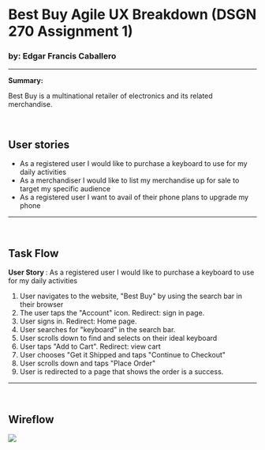 


<h1><strong>Best Buy Agile UX Breakdown </strong> (DSGN 270 Assignment 1) </h1>
<h3>by: Edgar Francis Caballero </h3>
<hr>
<strong> Summary: </strong>

Best Buy is a multinational retailer of electronics and its related merchandise. 


<br>

## User stories 
 - As a registered user I would like to purchase a keyboard to use for my daily activities
  - As a merchandiser I would like to list my merchandise up for sale to target my specific audience 
   - As a registered user I want to avail of their phone plans to upgrade my phone
<hr>
<br>

## Task Flow
<strong> User Story </strong>: As a registered user I would like to purchase a keyboard to use for my daily activities
1. User navigates to the website, "Best Buy" by using the search bar in their browser
2. The user taps the "Account" icon. Redirect: sign in page.
3. User signs in. Redirect: Home page.
4. User searches for "keyboard" in the search bar.
5. User scrolls down to find and selects on their ideal keyboard
6. User taps "Add to Cart". Redirect: view cart
7. User chooses "Get it Shipped and taps "Continue to Checkout"
8. User scrolls down and taps "Place Order"
9. User is redirected to a page that shows the order is a success.

<hr>
<br>

## Wireflow
<img src="https://github.com/TSEidolon/dsgn270-a1/blob/b6dad8e7c2ac2525177c18d8816651398b944b83/images/bestbuy-wireframe1.png"/>


